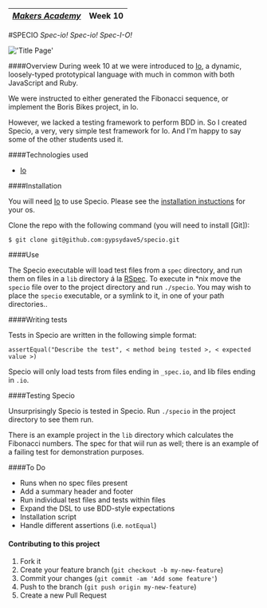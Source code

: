 | [*Makers Academy*](http://www.makersacademy.com) | Week 10 |
| ------------------------------------------------ | ------- |

#SPECIO
_Spec-io! Spec-io! Spec-I-O!_

!['Title Page'](http://gypsydave5.github.io/images/readme/specio.png)

####Overview
During week 10 at we were introduced to [Io], a dynamic, loosely-typed
prototypical language with much in common with both JavaScript and Ruby.

We were instructed to either generated the Fibonacci
sequence, or implement the Boris Bikes project, in Io.

However, we lacked a testing framework to perform BDD in. So I created Specio,
a very, very simple test framework for Io. And I'm happy to say some of the
other students used it.

####Technologies used

- [Io]

####Installation

You will need [Io] to use Specio. Please see the [installation instuctions] for
your os.

Clone the repo with the following command (you will need to install [Git]):
```shell
$ git clone git@github.com:gypsydave5/specio.git
```

####Use

The Specio executable will load test files from a `spec` directory, and run them
on files in a `lib` directory á la [RSpec]. To execute in \*nix move the
`specio` file over to the project directory and run `./specio`. You may wish to
place the `specio` executable, or a symlink to it, in one of your path
directories..

####Writing tests

Tests in Specio are written in the following simple format:

```io
assertEqual("Describe the test", < method being tested >, < expected value >)
```

Specio will only load tests from files ending in `_spec.io`, and lib files
ending in `.io`.

####Testing Specio

Unsurprisingly Specio is tested in Specio. Run `./specio` in the project
directory to see them run.

There is an example project in the `lib` directory which calculates the
Fibonacci numbers. The spec for that wiil run as well; there is an example of
a failing test for demonstration purposes.

####To Do

- Runs when no spec files present
- Add a summary header and footer
- Run individual test files and tests within files
- Expand the DSL to use BDD-style expectations
- Installation script
- Handle different assertions (i.e. `notEqual`)

#### Contributing to this project

1. Fork it
2. Create your feature branch (`git checkout -b my-new-feature`)
3. Commit your changes (`git commit -am 'Add some feature'`)
4. Push to the branch (`git push origin my-new-feature`)
5. Create a new Pull Request

[Io]: http://iolanguage.org/
[installation instuctions]: https://github.com/stevedekorte/io#installing
[RSpec]: http://rspec.info/
